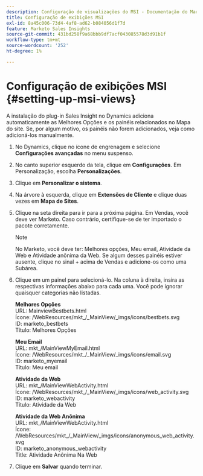 ```yaml
---
description: Configuração de visualizações do MSI - Documentação do Marketo - Documentação do produto
title: Configuração de exibições MSI
exl-id: 8a45c006-73d4-4af8-ad62-b084056d1f7d
feature: Marketo Sales Insights
source-git-commit: 431bd258f9a68bbb9df7acf043085578d3d91b1f
workflow-type: tm+mt
source-wordcount: '252'
ht-degree: 1%

---
```


# Configuração de exibições MSI {#setting-up-msi-views}

A instalação do plug-in Sales Insight no Dynamics adiciona automaticamente as Melhores Opções e os painéis relacionados no Mapa do site. Se, por algum motivo, os painéis não forem adicionados, veja como adicioná-los manualmente.

1. No Dynamics, clique no ícone de engrenagem e selecione **Configurações avançadas** no menu suspenso.

1. No canto superior esquerdo da tela, clique em **Configurações**. Em Personalização, escolha **Personalizações**.

1. Clique em **Personalizar o sistema**.

1. Na árvore à esquerda, clique em **Extensões de Cliente** e clique duas vezes em **Mapa de Sites**.

1. Clique na seta direita para ir para a próxima página. Em Vendas, você deve ver Marketo. Caso contrário, certifique-se de ter importado o pacote corretamente.

   >[!NOTE]
   >
   >No Marketo, você deve ter: Melhores opções, Meu email, Atividade da Web e Atividade anônima da Web. Se algum desses painéis estiver ausente, clique no sinal + acima de Vendas e adicione-os como uma Subárea.

1. Clique em um painel para selecioná-lo. Na coluna à direita, insira as respectivas informações abaixo para cada uma. Você pode ignorar quaisquer categorias não listadas.

   **Melhores Opções**</br>
URL: MainviewBestbets.html</br>
Ícone: /WebResources/mkt_/_MainView/_imgs/icons/bestbets.svg</br>
ID: marketo_bestbets</br>
Título: Melhores Opções

   **Meu Email**</br>
URL: mkt_/MainViewMyEmail.html</br>
Ícone: /WebResources/mkt_/_MainView/_imgs/icons/email.svg</br>
ID: marketo_myemail</br>
Título: Meu email

   **Atividade da Web**</br>
URL: mkt_/MainViewWebActivity.html</br>
Ícone: /WebResources/mkt_/_MainView/_imgs/icons/web_activity.svg</br>
ID: marketo_webactivity</br>
Título: Atividade da Web

   **Atividade da Web Anônima**</br>
URL: mkt_/MainViewWebActivity.html</br>
Ícone: /WebResources/mkt_/_MainView/_imgs/icons/anonymous_web_activity.svg</br>
ID: marketo_anonymous_webactivity</br>
Title: Atividade Anônima Na Web

1. Clique em **Salvar** quando terminar.
